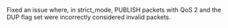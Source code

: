 Fixed an issue where, in strict_mode, PUBLISH packets with QoS 2 and the DUP flag set were incorrectly considered invalid packets.
